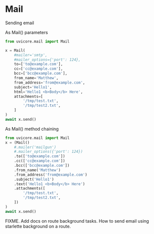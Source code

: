 # Mail


Sending email


As Mail() parameters
```python
from uvicore.mail import Mail

x = Mail(
    #mailer='smtp',
    #mailer_options={'port': 124},
    to=['to@example.com'],
    cc=['cc@example.com'],
    bcc=['bcc@example.com'],
    from_name='Matthew',
    from_address='from@example.com',
    subject='Hello1',
    html='Hello1 <b>Body</b> Here',
    attachments=[
        '/tmp/test.txt',
        '/tmp/test2.txt',
    ]
)
await x.send()
```

As Mail() method chaining
```python
from uvicore.mail import Mail
x = (Mail()
    #.mailer('mailgun')
    #.mailer_options({'port': 124})
    .to(['to@example.com'])
    .cc(['cc@example.com'])
    .bcc(['bcc@example.com'])
    .from_name('Matthew')
    .from_address('from@example.com')
    .subject('Hello1')
    .text('Hello1 <b>Body</b> Here')
    .attachments([
        '/tmp/test.txt',
        '/tmp/test2.txt',
    ])
)
await x.send()
```


FIXME.  Add docs on route background tasks.  How to send email using starlette background on a route.
